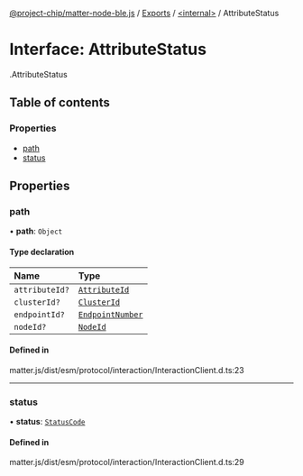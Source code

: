 [@project-chip/matter-node-ble.js](../README.md) / [Exports](../modules.md) / [<internal\>](../modules/internal_.md) / AttributeStatus

# Interface: AttributeStatus

[<internal>](../modules/internal_.md).AttributeStatus

## Table of contents

### Properties

- [path](internal_.AttributeStatus.md#path)
- [status](internal_.AttributeStatus.md#status)

## Properties

### path

• **path**: `Object`

#### Type declaration

| Name | Type |
| :------ | :------ |
| `attributeId?` | [`AttributeId`](../modules/internal_.md#attributeid) |
| `clusterId?` | [`ClusterId`](../modules/internal_.md#clusterid) |
| `endpointId?` | [`EndpointNumber`](../modules/internal_.md#endpointnumber) |
| `nodeId?` | [`NodeId`](../modules/internal_.md#nodeid) |

#### Defined in

matter.js/dist/esm/protocol/interaction/InteractionClient.d.ts:23

___

### status

• **status**: [`StatusCode`](../enums/internal_.StatusCode.md)

#### Defined in

matter.js/dist/esm/protocol/interaction/InteractionClient.d.ts:29

